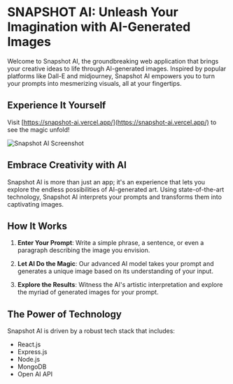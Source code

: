 # SNAPSHOT AI: Unleash Your Imagination with AI-Generated Images

Welcome to Snapshot AI, the groundbreaking web application that brings your creative ideas to life through AI-generated images. Inspired by popular platforms like Dall-E and midjourney, Snapshot AI empowers you to turn your prompts into mesmerizing visuals, all at your fingertips.

## Experience It Yourself
Visit [https://snapshot-ai.vercel.app/](https://snapshot-ai.vercel.app/) to see the magic unfold!

![Snapshot AI Screenshot](https://github.com/chongweiguan/SnapshotAI/assets/75872136/8ab190f3-e98a-4d94-954a-6d3cd50ff6c7)

## Embrace Creativity with AI
Snapshot AI is more than just an app; it's an experience that lets you explore the endless possibilities of AI-generated art. Using state-of-the-art technology, Snapshot AI interprets your prompts and transforms them into captivating images.

## How It Works
1. **Enter Your Prompt**: Write a simple phrase, a sentence, or even a paragraph describing the image you envision.

2. **Let AI Do the Magic**: Our advanced AI model takes your prompt and generates a unique image based on its understanding of your input.

3. **Explore the Results**: Witness the AI's artistic interpretation and explore the myriad of generated images for your prompt.

## The Power of Technology
Snapshot AI is driven by a robust tech stack that includes:
- React.js
- Express.js
- Node.js
- MongoDB
- Open AI API
